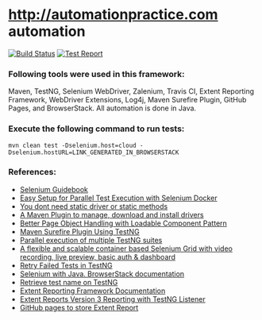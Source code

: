 # http://automationpractice.com automation

[![Build Status](https://travis-ci.org/davidggevorgyan/automationpractice.svg?branch=master)](https://travis-ci.org/davidggevorgyan/automationpractice)
[![Test Report](http://pse.am/reporting.svg)](https://davidggevorgyan.github.io/automationpractice/)


### Following tools were used in this framework:
Maven, TestNG, Selenium WebDriver, Zalenium, Travis CI, Extent Reporting Framework, WebDriver Extensions, Log4j, Maven Surefire Plugin, GitHub Pages, and BrowserStack. 
All automation is done in Java.

### Execute the following command to run tests:
`mvn clean test -Dselenium.host=cloud -Dselenium.hostURL=LINK_GENERATED_IN_BROWSERSTACK`

### References:
* [Selenium Guidebook](https://seleniumguidebook.com)
* [Easy Setup for Parallel Test Execution with Selenium Docker](https://sqadays.com/en/talk/62825)
* [You dont need static driver or static methods](https://seleniumjava.com/2017/12/23/you-dont-need-static-driver-or-static-methods/)
* [A Maven Plugin to manage, download and install drivers](https://github.com/webdriverextensions/webdriverextensions-maven-plugin)
* [Better Page Object Handling with Loadable Component Pattern](https://sqadays.com/en/talk/43381)
* [Maven Surefire Plugin Using TestNG](https://maven.apache.org/surefire-archives/surefire-2.21.0/maven-surefire-plugin/examples/testng.html)
* [Parallel execution of multiple TestNG suites](https://rationaleemotions.wordpress.com/2016/03/29/parallel-execution-of-multiple-testng-suites/)
* [A flexible and scalable container based Selenium Grid with video recording, live preview, basic auth & dashboard](https://opensource.zalando.com/zalenium/)
* [Retry Failed Tests in TestNG](http://toolsqa.com/selenium-webdriver/retry-failed-tests-testng/)
* [Selenium with Java. BrowserStack documentation](https://www.browserstack.com/automate/java)
* [Retrieve test name on TestNG](https://stackoverflow.com/questions/8596632/retrieve-test-name-on-testng)
* [Extent Reporting Framework Documentation](http://extentreports.com/docs/versions/4/java/)
* [Extent Reports Version 3 Reporting with TestNG Listener](https://www.swtestacademy.com/extent-reports-version-3-reporting-testng/)
* [GitHub pages to store Extent Report](https://pages.github.com)